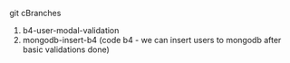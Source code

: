 git cBranches

1. b4-user-modal-validation
2. mongodb-insert-b4 (code b4 - we can insert users to mongodb after basic validations done)